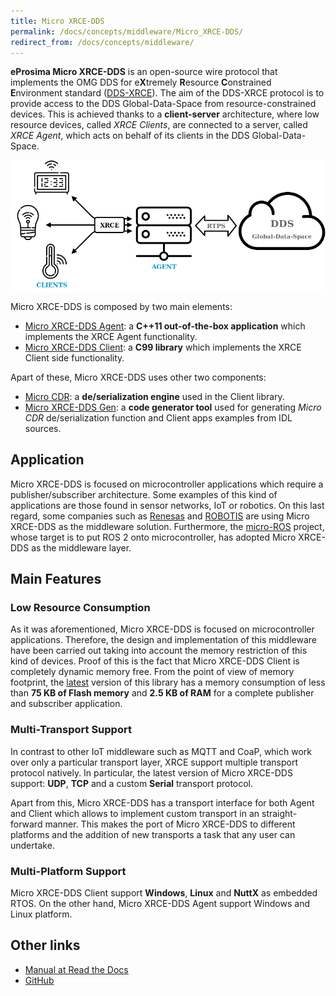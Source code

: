 ```yaml
---
title: Micro XRCE-DDS
permalink: /docs/concepts/middleware/Micro_XRCE-DDS/
redirect_from: /docs/concepts/middleware/
---
```


**eProsima Micro XRCE-DDS** is an open-source wire protocol that implements the OMG DDS for e**X**tremely **R**esource **C**onstrained **E**nvironment standard ([DDS-XRCE](https://www.omg.org/spec/DDS-XRCE/)).
The aim of the DDS-XRCE protocol is to provide access to the DDS Global-Data-Space from resource-constrained devices.
This is achieved thanks to a **client-server** architecture, where low resource devices, called *XRCE Clients*, are connected to a server, called *XRCE Agent*, which acts on behalf of its clients in the DDS Global-Data-Space.

![](uxrce_scope.png)

Micro XRCE-DDS is composed by two main elements:

* [Micro XRCE-DDS Agent](https://github.com/eProsima/Micro-XRCE-DDS-Agent): a **C++11 out-of-the-box application** which implements the XRCE Agent functionality.
* [Micro XRCE-DDS Client](https://github.com/eProsima/Micro-XRCE-DDS-Client): a **C99 library** which implements the XRCE Client side functionality.

Apart of these, Micro XRCE-DDS uses other two components:

* [Micro CDR](https://github.com/eProsima/Micro-CDR): a **de/serialization engine** used in the Client library.
* [Micro XRCE-DDS Gen](https://github.com/eProsima/Micro-XRCE-DDS-Gen): a **code generator tool** used for generating *Micro CDR* de/serialization function and Client apps examples from IDL sources.

## Application

Micro XRCE-DDS is focused on microcontroller applications which require a publisher/subscriber architecture.
Some examples of this kind of applications are those found in sensor networks, IoT or robotics.
On this last regard, some companies such as [Renesas](https://www.sensorsmag.com/iot-wireless/mcus-support-dds-xrce-protocol-for-ros-2) and [ROBOTIS](https://xelnetwork.readthedocs.io/en/latest/) are using Micro XRCE-DDS as the middleware solution.
Furthermore, the [micro-ROS](https://microros.github.io) project, whose target is to put ROS 2 onto microcontroller, has adopted Micro XRCE-DDS as the middleware layer.

## Main Features

### Low Resource Consumption

As it was aforementioned, Micro XRCE-DDS is focused on microcontroller applications. Therefore, the design and implementation of this middleware have been carried out taking into account the memory restriction of this kind of devices.
Proof of this is the fact that Micro XRCE-DDS Client is completely dynamic memory free.
From the point of view of memory footprint, the [latest](https://github.com/eProsima/Micro-XRCE-DDS-Client/releases/tag/v1.0.1) version of this library has a memory consumption of less than **75 KB of Flash memory** and **2.5 KB of RAM** for a complete publisher and subscriber application.

### Multi-Transport Support

In contrast to other IoT middleware such as MQTT and CoaP, which work over only a particular transport layer, XRCE support multiple transport protocol natively.
In particular, the latest version of Micro XRCE-DDS support: **UDP**, **TCP** and a custom **Serial** transport protocol.

Apart from this, Micro XRCE-DDS has a transport interface for both Agent and Client which allows to implement custom transport in an straight-forward manner.
This makes the port of Micro XRCE-DDS to different platforms and the addition of new transports a task that any user can undertake.

### Multi-Platform Support

Micro XRCE-DDS Client support **Windows**, **Linux** and **NuttX** as embedded RTOS.
On the other hand, Micro XRCE-DDS Agent support Windows and Linux platform.

## Other links

* [Manual at Read the Docs](https://micro-xrce-dds.readthedocs.io/en/latest/)
* [GitHub](https://github.com/eProsima/Micro-XRCE-DDS)

